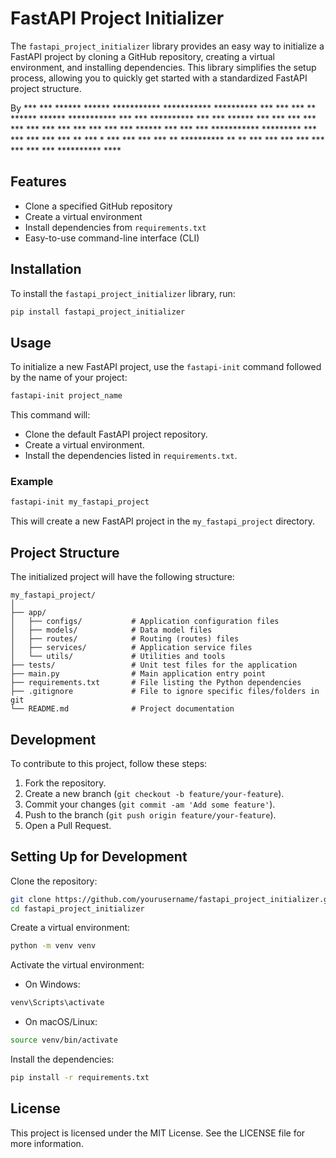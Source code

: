 # FastAPI Project Initializer

The `fastapi_project_initializer` library provides an easy way to initialize a FastAPI project by cloning a GitHub repository, creating a virtual environment, and installing dependencies. This library simplifies the setup process, allowing you to quickly get started with a standardized FastAPI project structure.

By
    ***   ***   ******   ******   ***********   ***********   **********   ***  ***
    ***  **     ******   ******   ***********   ***     ***   **********   ***  ***
    ******      *** *** *** ***   ***     ***   ***     ***   ***    ***   ***  ***
    ******      ***   ***   ***   ***********   *********     ***    ***   ***  ***
    ***  **     ***    *    ***   ***     ***   ***     **    **********    **  **
    ***   ***   ***         ***   ***     ***   ***     ***   **********     ****
    

## Features

- Clone a specified GitHub repository
- Create a virtual environment
- Install dependencies from `requirements.txt`
- Easy-to-use command-line interface (CLI)

## Installation

To install the `fastapi_project_initializer` library, run:

```bash
pip install fastapi_project_initializer
```

## Usage

To initialize a new FastAPI project, use the `fastapi-init` command followed by the name of your project:

```bash
fastapi-init project_name
```

This command will:

- Clone the default FastAPI project repository.
- Create a virtual environment.
- Install the dependencies listed in `requirements.txt`.

### Example

```bash
fastapi-init my_fastapi_project
```

This will create a new FastAPI project in the `my_fastapi_project` directory.

## Project Structure

The initialized project will have the following structure:

```
my_fastapi_project/
│
├── app/
│   ├── configs/           # Application configuration files
│   ├── models/            # Data model files
│   ├── routes/            # Routing (routes) files
│   ├── services/          # Application service files
│   └── utils/             # Utilities and tools
├── tests/                 # Unit test files for the application
├── main.py                # Main application entry point
├── requirements.txt       # File listing the Python dependencies
├── .gitignore             # File to ignore specific files/folders in git
└── README.md              # Project documentation
```

## Development

To contribute to this project, follow these steps:

1. Fork the repository.
2. Create a new branch (`git checkout -b feature/your-feature`).
3. Commit your changes (`git commit -am 'Add some feature'`).
4. Push to the branch (`git push origin feature/your-feature`).
5. Open a Pull Request.

## Setting Up for Development

Clone the repository:

```bash
git clone https://github.com/yourusername/fastapi_project_initializer.git
cd fastapi_project_initializer
```

Create a virtual environment:

```bash
python -m venv venv
```

Activate the virtual environment:

- On Windows:

```bash
venv\Scripts\activate
```

- On macOS/Linux:

```bash
source venv/bin/activate
```

Install the dependencies:

```bash
pip install -r requirements.txt
```


## License

This project is licensed under the MIT License. See the LICENSE file for more information.